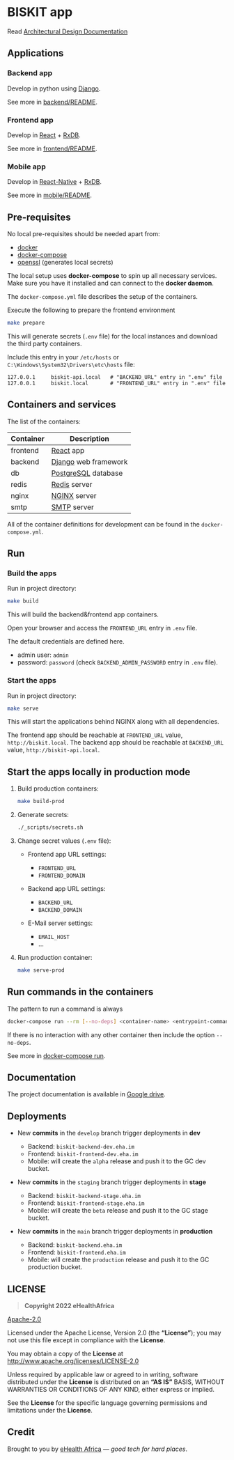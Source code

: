 # BISKIT app

Read [Architectural Design Documentation](https://docs.google.com/document/d/1NJq__1h5fz82z9gzAO1uYamIftrzG8yPlqm3ac-56yU/edit#heading=h.ib4c49p5rk8d)

## Applications

### Backend app

Develop in python using [Django](https://www.djangoproject.com/).

See more in [backend/README](backend/README.md).

### Frontend app

Develop in [React](https://reactjs.org/) + [RxDB](https://rxdb.info/).

See more in [frontend/README](frontend/README.md).

### Mobile app

Develop in [React-Native](https://reactnative.dev/) + [RxDB](https://rxdb.info/).

See more in [mobile/README](mobile/README.md).

## Pre-requisites

No local pre-requisites should be needed apart from:

- [docker](https://docs.docker.com/engine/installation/)
- [docker-compose](https://docs.docker.com/compose/)
- [openssl](https://www.openssl.org/) (generates local secrets)

The local setup uses **docker-compose** to spin up all necessary services.
Make sure you have it installed and can connect to the **docker daemon**.

The `docker-compose.yml` file describes the setup of the containers.

Execute the following to prepare the frontend environment

```bash
make prepare
```

This will generate secrets (`.env` file) for the local instances and download the third party containers.

Include this entry in your `/etc/hosts` or `C:\Windows\System32\Drivers\etc\hosts` file:

```text
127.0.0.1     biskit-api.local   # "BACKEND_URL" entry in ".env" file
127.0.0.1     biskit.local       # "FRONTEND_URL" entry in ".env" file
```

## Containers and services

The list of the containers:

| Container         | Description                                             |
|-------------------|---------------------------------------------------------|
| frontend          | [React](https://reactjs.org/) app                       |
| backend           | [Django](https://www.djangoproject.com/) web framework  |
| db                | [PostgreSQL](https://www.postgresql.org/) database      |
| redis             | [Redis](https://redis.io/) server                       |
| nginx             | [NGINX](https://nginx.org/) server                      |
| smtp              | [SMTP](https://github.com/namshi/docker-smtp) server    |

All of the container definitions for development can be found in the `docker-compose.yml`.

## Run

### Build the apps

Run in project directory:

```bash
make build
```

This will build the backend&frontend app containers.

Open your browser and access the `FRONTEND_URL` entry in `.env` file.

The default credentials are defined here.

- admin user: `admin`
- password: `password` (check `BACKEND_ADMIN_PASSWORD` entry in `.env` file).

### Start the apps

Run in project directory:

```bash
make serve
```

This will start the applications behind NGINX along with all dependencies.

The frontend app should be reachable at `FRONTEND_URL` value, `http://biskit.local`.
The backend app should be reachable at `BACKEND_URL` value, `http://biskit-api.local`.

## Start the apps locally in production mode

1. Build production containers:

    ```sh
    make build-prod
    ```

2. Generate secrets:

    ```sh
    ./_scripts/secrets.sh
    ```

3. Change secret values (`.env` file):

    - Frontend app URL settings:
        - `FRONTEND_URL`
        - `FRONTEND_DOMAIN`

    - Backend app URL settings:
        - `BACKEND_URL`
        - `BACKEND_DOMAIN`

    - E-Mail server settings:
        - `EMAIL_HOST`
        - …

4. Run production container:

    ```sh
    make serve-prod
    ```

## Run commands in the containers

The pattern to run a command is always

```bash
docker-compose run --rm [--no-deps] <container-name> <entrypoint-command> <...args>
```

If there is no interaction with any other container then include the option `--no-deps`.

See more in [docker-compose run](https://docs.docker.com/compose/reference/run).

## Documentation

The project documentation is available in [Google drive](https://drive.google.com/drive/folders/1unTYAP3dpFeqvO4xsVev5tPH45tkYQBu).

## Deployments

- New **commits** in the `develop` branch trigger deployments in **dev**
  - Backend: `biskit-backend-dev.eha.im`
  - Frontend: `biskit-frontend-dev.eha.im`
  - Mobile: will create the `alpha` release and push it to the GC dev bucket.

- New **commits** in the `staging` branch trigger deployments in **stage**
  - Backend: `biskit-backend-stage.eha.im`
  - Frontend: `biskit-frontend-stage.eha.im`
  - Mobile: will create the `beta` release and push it to the GC stage bucket.

- New **commits** in the `main` branch trigger deployments in **production**
  - Backend: `biskit-backend.eha.im`
  - Frontend: `biskit-frontend.eha.im`
  - Mobile: will create the `production` release and push it to the GC production bucket.

## LICENSE

> **Copyright 2022 eHealthAfrica**

[Apache-2.0](https://www.apache.org/licenses/LICENSE-2.0)

Licensed under the Apache License, Version 2.0 (the **“License”**);
you may not use this file except in compliance with the **License**.

You may obtain a copy of the **License** at
<http://www.apache.org/licenses/LICENSE-2.0>

Unless required by applicable law or agreed to in writing, software distributed
under the **License** is distributed on an **“AS IS”** BASIS,
WITHOUT WARRANTIES OR CONDITIONS OF ANY KIND, either express or implied.

See the **License** for the specific language governing permissions and
limitations under the **License**.

## Credit

Brought to you by [eHealth Africa](http://ehealthafrica.org/)
— *good tech for hard places*.
